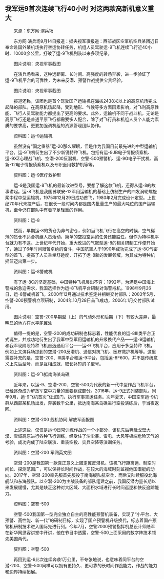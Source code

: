 ## 我军运9首次连续飞行40小时 对这两款高新机意义重大
　　来源：东方网·演兵场

　　东方网·演兵场9月14日报道：据央视军事报道：西部战区空军航空兵某团近日奉命赴国外某机场执行空运协转任务，机组人员驾驶运-9飞机连续飞行近40小时、10000余公里，打破了运-9飞机列装以来多项纪录。

　　图片说明：央视军事截图

　　在演兵场看来，这种远距离、长时间、高强度的转场奔袭，进一步验证了运-9飞机平台的可靠性，为未来反潜、预警作战提供宝贵经验。

　　图片说明：央视军事截图

　　报道还称，该团也是首个驾驶国产运输机在海拔2438米以上的高原机场完成起降的部队。在高原机场起降，受到地形、气候等多方面因素影响，对飞利高原性能、飞行人员驾驶能力都提出了更高的要求。此外，运输机不同于战斗机，无论是高原飞行还是普通平原飞行都需要多人配合，除了对飞行员和机组人员个人能力素质的要求高，更要加强调机组的资源管理团队协作。

　　资料图：运-9运输机

　　虽然没有“国之重器”运-20那么耀眼，但是作为我国目前最先进的中型运输机平台，运-9飞机衍生出了不少新锐特种飞机。包括有运-9JB电子情报侦察机、运-9XZ心理战飞机、空潜-200反潜机、空警-500预警机、运-9G电子干扰机、高新-12电子情报侦察机以及专职医用救护机等等。

　　资料图：运-9医疗救护型

　　运-9是我国运-8飞机的最新改进型号，要想了解这款飞机，还得从运-8的故事讲起。运-8飞机是我国苏联安-12军用运输机的基础上仿制生产的四发涡轮螺旋桨中程中型运输机，1975年12月29日成功首飞，1980年2月完成设计定型。上世纪70年代未投产后，在很长一段时间内都是国内批量生产的最大吨位的国产运输机，至今仍在部队中有着举足轻重的作用。

　　资料图：运-8

　　然而，早期运-8的货仓为非气密仓，例如当飞机飞行在高空的时候，空气稀薄的货仓不适合机组人员活动，简单的空投空运的任务还能胜任，但作为特种机平台就力有不逮。上世纪年代开始，重大改进的气密型运-8的相关研制工作便开始了，通过了6年时间艰苦卓绝的奋斗，中国航空人于1990年成功完成了运-8C气密型的首飞，提高了人员乘坐舒适度，开拓了运-8新的发展领域，为其成为特种机摇篮迈出第一步。

　　资料图：运-8警戒机

　　有了运-8C的坚定基础，中国特种飞机层出不穷：1992年，为满足中国海上警戒的急迫需求，我国选择作为运-8飞机平台研制对海警戒机。1998年9月26日，运-8警戒机首飞，2000年12月通过技术鉴定并相继交付部队；2003年5月，空警-200预警机立项研制，2004年10月28日首飞成功，2006年1月交付部队试用。

　　图片说明：空警-200早期型（上）的气动外形和后期（下）有较大差异，最明显的地方在水平尾翼处

　　值得一提的是，空警-200的成功研制也标志着，性能优良的运-8Ⅲ类平台正式诞生，并成功地衍生出了我军中型军用运输机的升级换代产品——运-9运输机和我军现阶段特种飞机首选通用平台——运-9飞机平台，应用于多型特种飞机，例如上文演兵场提到的空潜-200反潜机、通信对抗飞机、医疗救护机等等。这里需要补充的是，空警-200、Ⅲ类平台和运-9平台，包括运-8F600，并不是传统意义上先后型号，而是互相成就、取长补短的子型号。

　　资料图：运-9飞抵南海某岛礁

　　近年来，以运-9、空潜-200、空警-500为代表的新一代中型作战飞机平台，已经逐渐成为解放军空中力量的重要组成部分。2016年，运-9正式列装部队。同年9月，运-9飞机首次飞出国门，执行军事空运任务。次年夏天，中国空军运-9机群从西部某机场出发，奔袭数千公里，抵达南海某岛礁进行空投演练后，于当夜返回。

　　资料图：空潜-200 舰机协同 解放军画报图

　　上述这些，仅仅是运-9日常训练作战的一个小部分，该机先后奔赴戈壁大漠、雪域高原进行各种飞行训练，经受住了沙尘暴、雷电、大风等极端危险天气的考验，成功完成了陆空联演、重装空投、实兵空降等演训任务。

　　资料图：空潜-200 军网英文图

　　空潜-200是我国第一款真正意义上固定翼反潜机。该机飞行距离远、制空时间长、探测范围广，可以保持长时间作战，在较大的海域时刻监视他国潜艇的动向。2017年，空潜-200率先服首先服役于南海舰队航空兵，而后又陆续服役北海舰队和东海舰队。以空潜-200为主战装备的部队组建之前，我国反潜力量长期以来发展缓慢，尤其是缺乏这种对大区域、大面积水域进行长时间巡逻和快反追踪能力。

　　资料图：空警-500

　　空警-500我国第一型完全独立自主的高性能预警机装备，实现了“小平台、大预警、高性能、新一代”的研制目标，实现了国产预警机升级换代，标志着国产预警机研制技术进入国际先进行列。今年7月，空警2000预警指挥机总设计师陆军在新华网思客讲堂中开讲，他在节目中透露，空警-500上面采用的数字阵技术领先美国两代。

　　资料图：空警-500

　　再回到运-9此次连续奔袭1万公里，不夸张地说，也意味着同平台的空潜-200、空警-500同样可以拥有更持久、更可靠的长时间作战能力，作战的能力和边界持续拓展。

